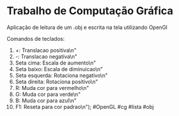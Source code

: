 ﻿<h1>Trabalho de Computação Gráfica</h1>

Aplicação de leitura de um .obj e escrita na tela utilizando OpenGl

Comandos de teclados:
1. +: Translacao positiva\n"
2. -: Translacao negativa\n"
3. Seta cima: Escala de aumento\n"
4. Seta baixo: Escala de diminuicao\n"
5. Seta esquerda: Rotaciona negativo\n"
6. Seta direita: Rotaciona positivo\n"
7. R: Muda cor para vermelho\n"
8. G: Muda cor para verde\n"
9. B: Muda cor para azul\n"
10. F1: Reseta para cor padrao\n");
                                        #OpenGL #cg #lista #obj
